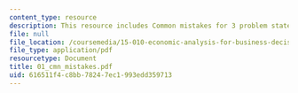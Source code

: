 ```yaml
---
content_type: resource
description: This resource includes Common mistakes for 3 problem statements.
file: null
file_location: /coursemedia/15-010-economic-analysis-for-business-decisions-fall-2004/616511f4c8bb78247ec1993edd359713_01_cmn_mistakes.pdf
file_type: application/pdf
resourcetype: Document
title: 01_cmn_mistakes.pdf
uid: 616511f4-c8bb-7824-7ec1-993edd359713
---
```

